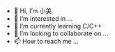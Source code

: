- 👋 Hi, I’m 小美
- 👀 I’m interested in ...
- 🌱 I’m currently learning C/C++
- 💞️ I’m looking to collaborate on ...
- 📫 How to reach me ...

<!---
dzbm/dzbm is a ✨ special ✨ repository because its `README.md` (this file) appears on your GitHub profile.
You can click the Preview link to take a look at your changes.
--->
